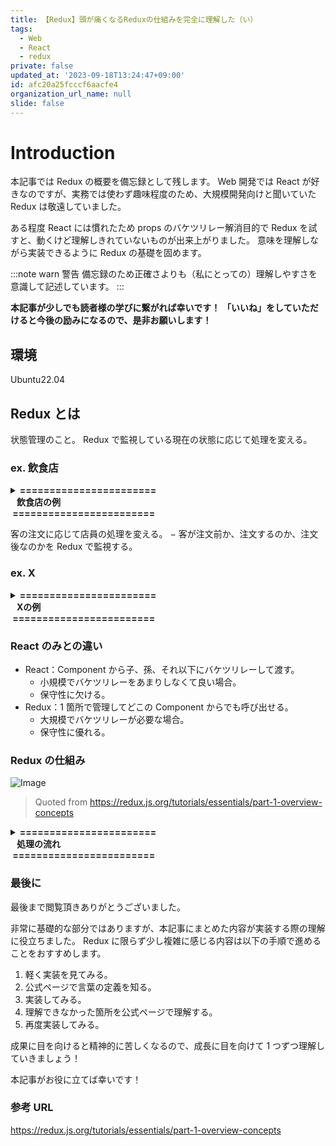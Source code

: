 ```yaml
---
title: 【Redux】頭が痛くなるReduxの仕組みを完全に理解した（い）
tags:
  - Web
  - React
  - redux
private: false
updated_at: '2023-09-18T13:24:47+09:00'
id: afc20a25fcccf6aacfe4
organization_url_name: null
slide: false
---
```


# Introduction

本記事では Redux の概要を備忘録として残します。
Web 開発では React が好きなのですが、実務では使わず趣味程度のため、大規模開発向けと聞いていた Redux は敬遠していました。

ある程度 React には慣れたため props のバケツリレー解消目的で Redux を試すと、動くけど理解しきれていないものが出来上がりました。
意味を理解しながら実装できるように Redux の基礎を固めます。

:::note warn
警告
備忘録のため正確さよりも（私にとっての）理解しやすさを意識して記述しています。
:::

**本記事が少しでも読者様の学びに繋がれば幸いです！**
**「いいね」をしていただけると今後の励みになるので、是非お願いします！**

## 環境

Ubuntu22.04

## Redux とは

状態管理のこと。
Redux で監視している現在の状態に応じて処理を変える。

### ex. 飲食店

<details><summary><b>=======================<br>&nbsp;&nbsp;&nbsp;飲食店の例<br>&nbsp;========================</b></summary><div>

- 注文前
  - 客
    - 状態：メニューを悩んでいる。
  - 店員
    - 状態：何もしない。
- 注文
  - 客
    - 状態：店員を呼ぶ。
  - 店員
    - 状態：注文を聞きに行く。
- 注文後
  - 客
    - 状態：何もしない。
  - 店員
    - 状態：注文を伝える。

</div></details>

客の注文に応じて店員の処理を変える。
− 客が注文前か、注文するのか、注文後なのかを Redux で監視する。

### ex. X

<details><summary><b>=======================<br>&nbsp;&nbsp;&nbsp;Xの例<br>&nbsp;========================</b></summary><div>

- ログイン済
  - プロフィールを見せる。
- ログイン前
  - ログイン画面を見せる。

Redux でページの画面を変更する。

</div></details>

### React のみとの違い

- React：Component から子、孫、それ以下にバケツリレーして渡す。
  - 小規模でバケツリレーをあまりしなくて良い場合。
  - 保守性に欠ける。
- Redux：1 箇所で管理してどこの Component からでも呼び出せる。
  - 大規模でバケツリレーが必要な場合。
  - 保守性に優れる。

### Redux の仕組み

![Image](https://user-images.githubusercontent.com/113032853/268547801-bdb29500-9a8c-426d-a887-a6c3376fc13a.gif)

> Quoted from <https://redux.js.org/tutorials/essentials/part-1-overview-concepts>

<details><summary><b>=======================<br>&nbsp;&nbsp;&nbsp;処理の流れ<br>&nbsp;========================</b></summary><div>

1. State：状態

   - ex. $0

2. UI：Button

   - Deposit $10：ボタンを押して+$10 する。
     - Action 実行。

3. Dispatch：Action を Store に通知

   - Event Handler：Event(Deposit $10)を処理する。

4. Store：1 箇所で状態を管理し、どの Component でも使えるようにする。

   - Global に扱う。
   - Reducer：State（以前の状態） を Action（新しい状態） に更新。
     - Action と State を同時に取得する。
       - Action：Event(Deposit $10)）が Reducer に遷移する。
       - State：以前の状態（$0）が Reducer に遷移する。
     - R：Reducer 内のロジック
   - State：$0→$10 に更新。

</div></details>

### 最後に

最後まで閲覧頂きありがとうございました。

非常に基礎的な部分ではありますが、本記事にまとめた内容が実装する際の理解に役立ちました。
Redux に限らず少し複雑に感じる内容は以下の手順で進めることをおすすめします。

1. 軽く実装を見てみる。
2. 公式ページで言葉の定義を知る。
3. 実装してみる。
4. 理解できなかった箇所を公式ページで理解する。
5. 再度実装してみる。

成果に目を向けると精神的に苦しくなるので、成長に目を向けて 1 つずつ理解していきましょう！

本記事がお役に立てば幸いです！

### 参考 URL

https://redux.js.org/tutorials/essentials/part-1-overview-concepts
